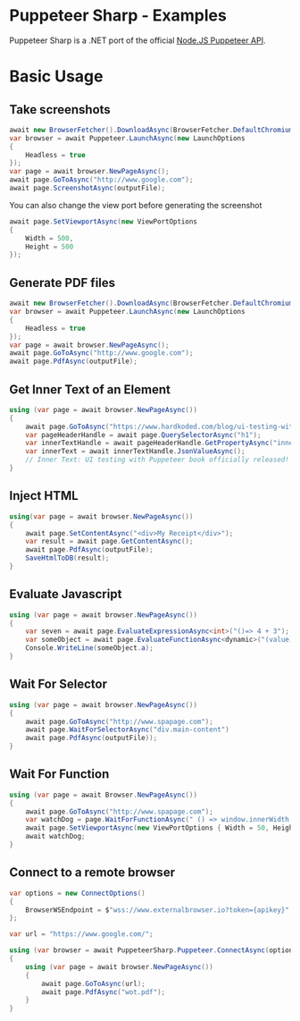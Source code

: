 # Puppeteer Sharp - Examples

Puppeteer Sharp is a .NET port of the official [Node.JS Puppeteer API](https://github.com/GoogleChrome/puppeteer).

# Basic Usage

## Take screenshots

```cs
await new BrowserFetcher().DownloadAsync(BrowserFetcher.DefaultChromiumRevision);
var browser = await Puppeteer.LaunchAsync(new LaunchOptions
{
    Headless = true
});
var page = await browser.NewPageAsync();
await page.GoToAsync("http://www.google.com");
await page.ScreenshotAsync(outputFile);
```

You can also change the view port before generating the screenshot

```cs
await page.SetViewportAsync(new ViewPortOptions
{
    Width = 500,
    Height = 500
});
```

## Generate PDF files

```cs
await new BrowserFetcher().DownloadAsync(BrowserFetcher.DefaultChromiumRevision);
var browser = await Puppeteer.LaunchAsync(new LaunchOptions
{
    Headless = true
});
var page = await browser.NewPageAsync();
await page.GoToAsync("http://www.google.com");
await page.PdfAsync(outputFile);
```

## Get Inner Text of an Element

```cs
using (var page = await browser.NewPageAsync())
{
    await page.GoToAsync("https://www.hardkoded.com/blog/ui-testing-with-puppeteer-released");
    var pageHeaderHandle = await page.QuerySelectorAsync("h1");
    var innerTextHandle = await pageHeaderHandle.GetPropertyAsync("innerText");
    var innerText = await innerTextHandle.JsonValueAsync();
    // Inner Text: UI testing with Puppeteer book officially released!
}
```

## Inject HTML

```cs
using(var page = await browser.NewPageAsync())
{
    await page.SetContentAsync("<div>My Receipt</div>");
    var result = await page.GetContentAsync();
    await page.PdfAsync(outputFile);
    SaveHtmlToDB(result);
}
```

## Evaluate Javascript

```cs
using (var page = await browser.NewPageAsync())
{
    var seven = await page.EvaluateExpressionAsync<int>("()=> 4 + 3");
    var someObject = await page.EvaluateFunctionAsync<dynamic>("(value) => ({a: value})", 5);
    Console.WriteLine(someObject.a);
}
```

## Wait For Selector

```cs
using (var page = await browser.NewPageAsync())
{
    await page.GoToAsync("http://www.spapage.com");
    await page.WaitForSelectorAsync("div.main-content")
    await page.PdfAsync(outputFile));
}
```

## Wait For Function

```cs
using (var page = await Browser.NewPageAsync())
{
    await page.GoToAsync("http://www.spapage.com");
    var watchDog = page.WaitForFunctionAsync(" () => window.innerWidth < 100");
    await page.SetViewportAsync(new ViewPortOptions { Width = 50, Height = 50 });
    await watchDog;
}
```

## Connect to a remote browser

```cs
var options = new ConnectOptions()
{
    BrowserWSEndpoint = $"wss://www.externalbrowser.io?token={apikey}"
};

var url = "https://www.google.com/";

using (var browser = await PuppeteerSharp.Puppeteer.ConnectAsync(options))
{
    using (var page = await browser.NewPageAsync())
    {
        await page.GoToAsync(url);
        await page.PdfAsync("wot.pdf");
    }
}
```
